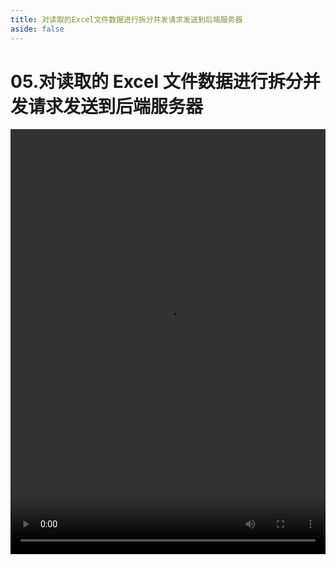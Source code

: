 ```yaml
---
title: 对读取的Excel文件数据进行拆分并发请求发送到后端服务器
aside: false
---
```


# 05.对读取的 Excel 文件数据进行拆分并发请求发送到后端服务器

<video autoplay src="http://qn.chinavanes.com/interview/web-worker-interview/05.对读取的Excel文件数据进行拆分并发请求发送到后端服务器.mp4" controls controlsList="nodownload" width="100%" height="680"/>
